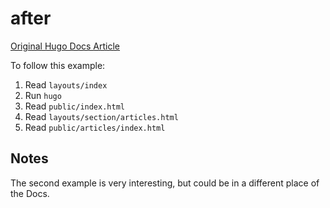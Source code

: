 # after

[Original Hugo Docs Article](https://gohugo.io/functions/after/)

To follow this example:
1. Read `layouts/index`
2. Run `hugo`
3. Read `public/index.html`
4. Read `layouts/section/articles.html`
5. Read `public/articles/index.html`

## Notes

The second example is very interesting, but could be in a different place of the Docs.